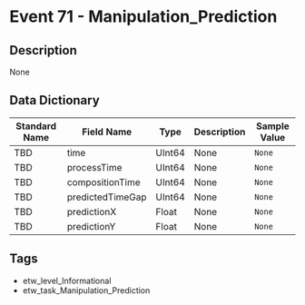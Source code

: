 # Event 71 - Manipulation_Prediction

## Description
None

## Data Dictionary
|Standard Name|Field Name|Type|Description|Sample Value|
|---|---|---|---|---|
|TBD|time|UInt64|None|`None`|
|TBD|processTime|UInt64|None|`None`|
|TBD|compositionTime|UInt64|None|`None`|
|TBD|predictedTimeGap|UInt64|None|`None`|
|TBD|predictionX|Float|None|`None`|
|TBD|predictionY|Float|None|`None`|

## Tags
* etw_level_Informational
* etw_task_Manipulation_Prediction